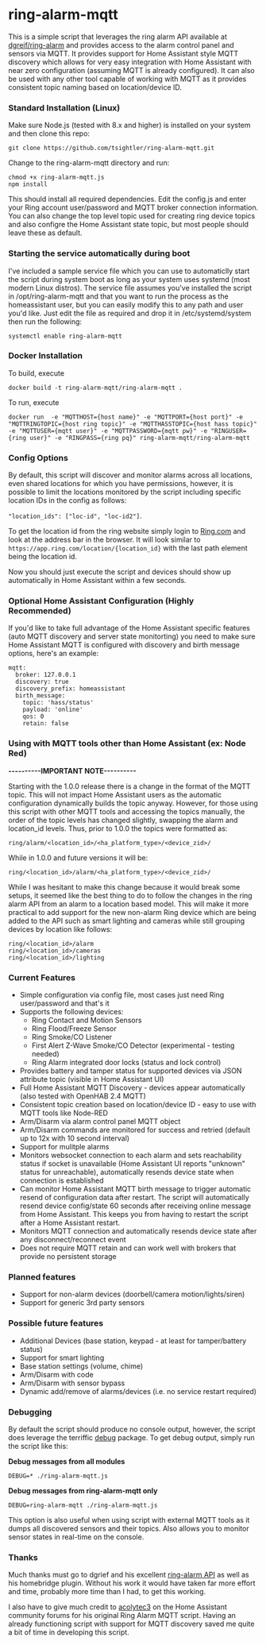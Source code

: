 # ring-alarm-mqtt
This is a simple script that leverages the ring alarm API available at [dgreif/ring-alarm](https://github.com/dgreif/ring-alarm) and provides access to the alarm control panel and sensors via MQTT.  It provides support for Home Assistant style MQTT discovery which allows for very easy integration with Home Assistant with near zero configuration (assuming MQTT is already configured).  It can also be used with any other tool capable of working with MQTT as it provides consistent topic naming based on location/device ID.

### Standard Installation (Linux)
Make sure Node.js (tested with 8.x and higher) is installed on your system and then clone this repo:

`git clone https://github.com/tsightler/ring-alarm-mqtt.git`

Change to the ring-alarm-mqtt directory and run:

```
chmod +x ring-alarm-mqtt.js
npm install
```

This should install all required dependencies.  Edit the config.js and enter your Ring account user/password and MQTT broker connection information.  You can also change the top level topic used for creating ring device topics and also configre the Home Assistant state topic, but most people should leave these as default.

### Starting the service automatically during boot
I've included a sample service file which you can use to automaticlly start the script during system boot as long as your system uses systemd (most modern Linux distros).  The service file assumes you've installed the script in /opt/ring-alarm-mqtt and that you want to run the process as the homeassistant user, but you can easily modify this to any path and user you'd like.  Just edit the file as required and drop it in /etc/systemd/system then run the following:

```
systemctl enable ring-alarm-mqtt
```

### Docker Installation

To build, execute

```
docker build -t ring-alarm-mqtt/ring-alarm-mqtt .
```

To run, execute

```
docker run  -e "MQTTHOST={host name}" -e "MQTTPORT={host port}" -e "MQTTRINGTOPIC={host ring topic}" -e "MQTTHASSTOPIC={host hass topic}" -e "MQTTUSER={mqtt user}" -e "MQTTPASSWORD={mqtt pw}" -e "RINGUSER={ring user}" -e "RINGPASS={ring pq}" ring-alarm-mqtt/ring-alarm-mqtt
```

### Config Options
By default, this script will discover and monitor alarms across all locations, even shared locations for which you have permissions, however, it is possible to limit the locations monitored by the script including specific location IDs in the config as follows:

```"location_ids": ["loc-id", "loc-id2"]```.

To get the location id from the ring website simply login to [Ring.com](https://ring.com/users/sign_in) and look at the address bar in the browser. It will look similar to ```https://app.ring.com/location/{location_id}``` with the last path element being the location id.

Now you should just execute the script and devices should show up automatically in Home Assistant within a few seconds.

### Optional Home Assistant Configuration (Highly Recommended)
If you'd like to take full advantage of the Home Assistant specific features (auto MQTT discovery and server state monitorting) you need to make sure Home Assistant MQTT is configured with discovery and birth message options, here's an example:
```
mqtt:
  broker: 127.0.0.1
  discovery: true
  discovery_prefix: homeassistant
  birth_message:
    topic: 'hass/status'
    payload: 'online'
    qos: 0
    retain: false
```

### Using with MQTT tools other than Home Assistant (ex: Node Red)
**----------IMPORTANT NOTE----------**

Starting with the 1.0.0 release there is a change in the format of the MQTT topic.  This will not impact Home Assistant users as the automatic configuration dynamically builds the topic anyway.  However, for those using this script with other MQTT tools and accessing the topics manually, the order of the topic levels has changed slightly, swapping the alarm and location_id levels.  Thus, prior to 1.0.0 the topics were formatted as:
```
ring/alarm/<location_id>/<ha_platform_type>/<device_zid>/
```
While in 1.0.0 and future versions it will be:

```
ring/<location_id>/alarm/<ha_platform_type>/<device_zid>/
```
While I was hesitant to make this change because it would break some setups, it seemed like the best thing to do to follow the changes in the ring alarm API from an alarm to a location based model.  This will make it more practical to add support for the new non-alarm Ring device which are being added to the API such as smart lighting and cameras while still grouping devices by location like follows:
```
ring/<location_id>/alarm
ring/<location_id>/cameras
ring/<location_id>/lighting
```
### Current Features
- Simple configuration via config file, most cases just need Ring user/password and that's it
- Supports the following devices:
  - Ring Contact and Motion Sensors
  - Ring Flood/Freeze Sensor
  - Ring Smoke/CO Listener
  - First Alert Z-Wave Smoke/CO Detector (experimental - testing needed)
  - Ring Alarm integrated door locks (status and lock control)
- Provides battery and tamper status for supported devices via JSON attribute topic (visible in Home Assistant UI)
- Full Home Assistant MQTT Discovery - devices appear automatically (also tested with OpenHAB 2.4 MQTT)
- Consistent topic creation based on location/device ID - easy to use with MQTT tools like Node-RED
- Arm/Disarm via alarm control panel MQTT object
- Arm/Disarm commands are monitored for success and retried (default up to 12x with 10 second interval)
- Support for mulitple alarms
- Monitors websocket connection to each alarm and sets reachability status if socket is unavailable (Home Assistant UI reports "unknown" status for unreachable), automatically resends device state when connection is established
- Can monitor Home Assistant MQTT birth message to trigger automatic resend of configuration data after restart.  The script will automatically resend device config/state 60 seconds after receiving online message from Home Assistant.  This keeps you from having to restart the script after a Home Assistant restart.
- Monitors MQTT connection and automatically resends device state after any disconnect/reconnect event
- Does not require MQTT retain and can work well with brokers that provide no persistent storage

### Planned features
- Support for non-alarm devices (doorbell/camera motion/lights/siren)
- Support for generic 3rd party sensors

### Possible future features
- Additional Devices (base station, keypad - at least for tamper/battery status)
- Support for smart lighting
- Base station settings (volume, chime)
- Arm/Disarm with code
- Arm/Disarm with sensor bypass
- Dynamic add/remove of alarms/devices (i.e. no service restart required)

### Debugging
By default the script should produce no console output, however, the script does leverage the terriffic [debug](https://www.npmjs.com/package/debug) package.  To get debug output, simply run the script like this:

**Debug messages from all modules**
```
DEBUG=* ./ring-alarm-mqtt.js
````

**Debug messages from ring-alarm-mqtt only**
```
DEBUG=ring-alarm-mqtt ./ring-alarm-mqtt.js
```
This option is also useful when using script with external MQTT tools as it dumps all discovered sensors and their topics.  Also allows you to monitor sensor states in real-time on the console.

### Thanks
Much thanks must go to dgrief and his excellent [ring-alarm API](https://github.com/dgreif/ring-alarm) as well as his homebridge plugin.  Without his work it would have taken far more effort and time, probably more time than I had, to get this working.

I also have to give much credit to [acolytec3](https://community.home-assistant.io/u/acolytec3) on the Home Assistant community forums for his original Ring Alarm MQTT script.  Having an already functioning script with support for MQTT discovery saved me quite a bit of time in developing this script.

